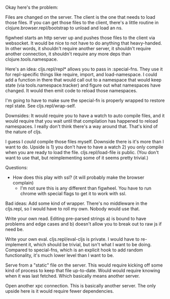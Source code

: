 Okay here's the problem:

Files are changed on the server. The client is the one that needs to
load those files. If you can get those files to the client, there's
a little routine in clojure.browser.repl/bootstrap to unload and load an
ns.

figwheel starts an http server up and pushes those files to the client via
websocket.  It would be nice to not have to do anything that heavy-handed.
In other words, it shouldn't require another server, it shouldn't require another
connection, it shouldn't require any more deps than clojure.tools.namespace.

Here's an idea:
cljs.repl/repl* allows you to pass in :special-fns. They use it for repl-specific
things like require, import, and load-namespace. I could add a function in there
that would call out to a namespace that would keep state (via tools.namespace.tracker)
and figure out what namespaces have changed. It would then emit code to reload
those namespaces.

I'm going to have to make sure the special-fn is properly wrapped to restore repl
state. See cljs.repl/wrap-self.

Downsides:
It would require you to have a watch to auto compile files, and it would require
that you wait until that compilation has happened to reload namespaces. I really
don't think there's a way around that. That's kind of the nature of cljs.

I guess I _could_ compile those files myself. Downside there is it's more than
I want to do. Upside is 1) you don't have to have a watch 2) you only compile
when you are ready to load the file. cljs.repl/load-file *is* public. (You don't
want to use that, but reimplementing some of it seems pretty trivial.)

Questions:
 * How does this play with ssl? (it will probably make the browser complain)
   * I'm not sure this is any different than figwheel. You have to run chrome
     with special flags to get it to work with ssl.

Bad ideas:
Add some kind of wrapper.
 There's no middleware in the cljs.repl, so I would have to roll my own.
 Nobody would use that.

Write your own read.
 Editing pre-parsed strings a) is bound to have problems and edge cases and
 b) doesn't allow you to break out to raw js if need be.

Write your own eval.
 cljs.repl/eval-cljs is private. I would have to re-implement it, which should
 be trivial, but isn't what I want to be doing. Compared to special-fns, which
 is an explicit hook to add random functionality, it's much lower level than
 I want to be.

Serve from a "static" file on the server.
 This would require kicking off some kind of process to keep that file up-to-date.
 Would would require knowing when it was last fetched. Which basically means another server.

Open another xpc connection.
 This is basically another server. The only upside here is it would require fewer
 dependencies.
